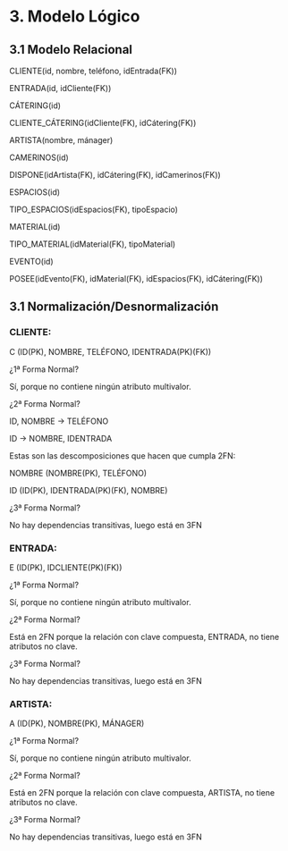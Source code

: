 # 3. Modelo Lógico
## 3.1 Modelo Relacional

CLIENTE(id, nombre, teléfono, idEntrada(FK))

ENTRADA(id, idCliente(FK))

CÁTERING(id)

CLIENTE_CÁTERING(idCliente(FK), idCátering(FK))

ARTISTA(nombre, mánager)

CAMERINOS(id)

DISPONE(idArtista(FK), idCátering(FK), idCamerinos(FK))

ESPACIOS(id)

TIPO_ESPACIOS(idEspacios(FK), tipoEspacio)

MATERIAL(id)

TIPO_MATERIAL(idMaterial(FK), tipoMaterial)

EVENTO(id)

POSEE(idEvento(FK), idMaterial(FK), idEspacios(FK), idCátering(FK))

## 3.1 Normalización/Desnormalización

### CLIENTE:

C (ID(PK), NOMBRE, TELÉFONO, IDENTRADA(PK)(FK))

¿1ª Forma Normal?

Sí, porque no contiene ningún atributo multivalor.

¿2ª Forma Normal?

ID, NOMBRE -> TELÉFONO

ID -> NOMBRE, IDENTRADA

Estas son las descomposiciones que hacen que cumpla 2FN:

NOMBRE (NOMBRE(PK), TELÉFONO)

ID (ID(PK), IDENTRADA(PK)(FK), NOMBRE)

¿3ª Forma Normal?

No hay dependencias transitivas, luego está en 3FN

### ENTRADA:

E (ID(PK), IDCLIENTE(PK)(FK))

¿1ª Forma Normal?

Sí, porque no contiene ningún atributo multivalor.

¿2ª Forma Normal?

Está en 2FN porque la relación con clave compuesta, ENTRADA, no tiene
atributos no clave.

¿3ª Forma Normal?

No hay dependencias transitivas, luego está en 3FN

### ARTISTA:

A (ID(PK), NOMBRE(PK), MÁNAGER)

¿1ª Forma Normal?

Sí, porque no contiene ningún atributo multivalor.

¿2ª Forma Normal?

Está en 2FN porque la relación con clave compuesta, ARTISTA, no tiene
atributos no clave.

¿3ª Forma Normal?

No hay dependencias transitivas, luego está en 3FN
